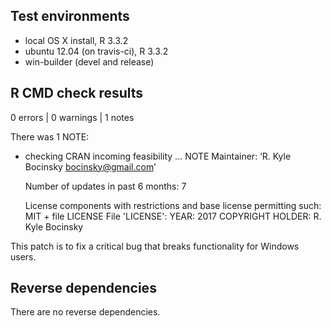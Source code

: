 ## Test environments
* local OS X install, R 3.3.2
* ubuntu 12.04 (on travis-ci), R 3.3.2
* win-builder (devel and release)

## R CMD check results

0 errors | 0 warnings | 1 notes

There was 1 NOTE:

* checking CRAN incoming feasibility ... NOTE
  Maintainer: ‘R. Kyle Bocinsky <bocinsky@gmail.com>’

  Number of updates in past 6 months: 7

  License components with restrictions and base license permitting such:
    MIT + file LICENSE
  File 'LICENSE':
    YEAR: 2017
    COPYRIGHT HOLDER: R. Kyle Bocinsky

This patch is to fix a critical bug that breaks functionality for Windows users.

## Reverse dependencies

There are no reverse dependencies.